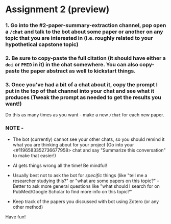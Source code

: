 # Assignment 2 (preview) 

### 1. Go into the #2-paper-summary-extraction channel, pop open a `/chat` and talk to the bot about some paper or another on any topic that you are interested in (i.e. roughly related to your hypothetical capstone topic)

### 2. Be sure to copy-paste  the **full citation** (it should have either a `doi` or `PMID` in it)  in the chat somewhere. You can also copy-paste the paper abstract as well to kickstart things. 

### 3. Once you've had a bit of a chat about it, copy the prompt I put in the top of that channel into your chat and see what it produces (Tweak the prompt as needed to get the results you want!) 

Do this as many times as you want - make a new `/chat` for each new paper. 

### NOTE - 

- The bot (currently) cannot see your other chats, so you should remind it what you are thinking about for your project (Go into your <#1196583352736677958> chat and say "Summarize this conversation" to make that easier!)

- AI gets things wrong all the time! Be mindful!

- Usually best not to ask the bot for *specific* things (like "tell me a researcher studying this?" or "what are some papers on this topic?" - Better to ask more general questions like "what should I search for on PubMed/Google Scholar to find more info on this topic?"

- Keep track of the papers you discussed with bot using Zotero (or any other method) 

Have fun!
